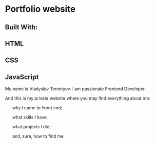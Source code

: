 <h1>Portfolio website</h1>

<aside> 
  <h1>Built With: </h1> 
  <h2>HTML</h2>
  <h2>CSS</h2>
  <h2>JavaScript</h2>
</aside>

<main>
My name is Vladyslav Terentyev. I am passionate Frontend Developer.

And this is my private website where you may find everything about me:

<ul>why I came to Front end;</ul>
<ul>what skills I have;</ul>
<ul>what projects I did;</ul>
<ul>and, sure, how to find me</ul>



</main>
